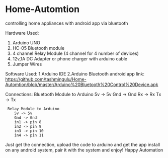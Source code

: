 # Home-Automtion
controlling home appliances with android app via bluetooth

Hardware Used:
  1. Arduino UNO
  2. HC-05 Bluetooth module
  3. 4 channel Relay Module (4 channel for 4 number of devices)
  4. 12v,1A DC Adapter or phone charger with arduino cable
  4. Jumper Wires
  
Software Used:
  1.Arduino IDE
  2.Arduino Bluetooth android app
      link: https://github.com/tashmingulu/Home-Automtion/blob/master/Arduino%20Bluetooth%20Control%20Device.apk
      
Connections:
      Bluetooth Module to Arduino
        5v -> 5v
        Gnd -> Gnd
        Rx -> Rx
        Tx -> Tx
     
     Relay Module to Arduino
        5v -> 5v
        Gnd -> Gnd
        in1 -> pin 8
        in2 -> pin 9
        in3 -> pin 10
        in4 -> pin 11
        
   Just get the connection, upload the code to arduino and get the app install on any android system, pair it with the system and enjoy!
   Happy Automation
        

  
